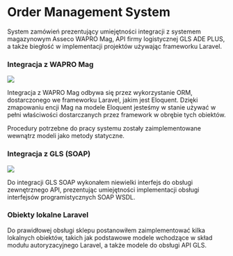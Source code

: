 # Order Management System

System zamówień prezentujący umiejętności integracji z systemem magazynowym Asseco WAPRO Mag, API firmy logistycznej GLS ADE PLUS, a także biegłość w implementacji projektów używając frameworku Laravel.


### Integracja z WAPRO Mag
<img align="center" src="https://logos-net.pl/wp-content/uploads/2013/12/logo_wapro400x200.png" />

Integracja z WAPRO Mag odbywa się przez wykorzystanie ORM, dostarczonego we frameworku Laravel, jakim jest Eloquent. Dzięki zmapowaniu encji Mag na modele Eloquent jesteśmy w stanie używać w pełni właściwości dostarczanych przez framework w obrębie tych obiektów.

Procedury potrzebne do pracy systemu zostały zaimplementowane wewnątrz modeli jako metody statyczne.

### Integracja z GLS (SOAP)
<img align="center" src="https://gls-group.eu/PL/media/images/ADE-Plus-logo-20371_Table.png" />

Do integracji GLS SOAP wykonałem niewielki interfejs do obsługi zewnętrznego API, prezentując umiejętności implementacji obsługi interfejsów programistycznych SOAP WSDL.

### Obiekty lokalne Laravel

Do prawidłowej obsługi sklepu postanowiłem zaimplementować kilka lokalnych obiektów, takich jak podstawowe modele wchodzące w skład modułu autoryzacyjnego Laravel, a także modele do obsługi API GLS.
